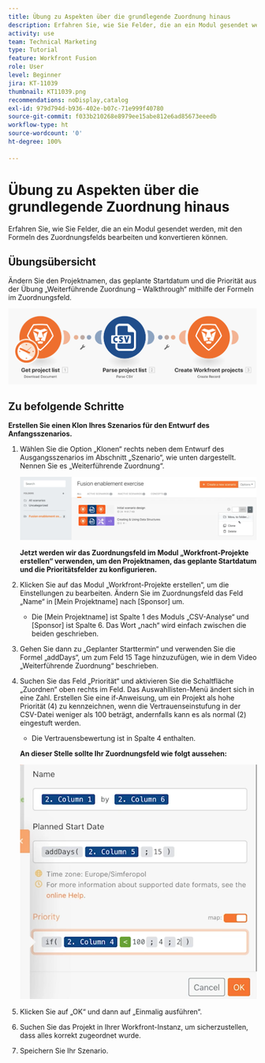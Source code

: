 ```yaml
---
title: Übung zu Aspekten über die grundlegende Zuordnung hinaus
description: Erfahren Sie, wie Sie Felder, die an ein Modul gesendet werden, mit den Formeln des Zuordnungsfelds bearbeiten und konvertieren können.
activity: use
team: Technical Marketing
type: Tutorial
feature: Workfront Fusion
role: User
level: Beginner
jira: KT-11039
thumbnail: KT11039.png
recommendations: noDisplay,catalog
exl-id: 979d794d-b936-402e-b07c-71e999f40780
source-git-commit: f033b210268e8979ee15abe812e6ad85673eeedb
workflow-type: ht
source-wordcount: '0'
ht-degree: 100%

---
```


# Übung zu Aspekten über die grundlegende Zuordnung hinaus

Erfahren Sie, wie Sie Felder, die an ein Modul gesendet werden, mit den Formeln des Zuordnungsfelds bearbeiten und konvertieren können.

## Übungsübersicht

Ändern Sie den Projektnamen, das geplante Startdatum und die Priorität aus der Übung „Weiterführende Zuordnung – Walkthrough“ mithilfe der Formeln im Zuordnungsfeld.

![Weiterführende Zuordnung Bild 1](../12-exercises/assets/beyond-basic-mapping-walkthrough-1.png)

## Zu befolgende Schritte

**Erstellen Sie einen Klon Ihres Szenarios für den Entwurf des Anfangsszenarios.**

1. Wählen Sie die Option „Klonen“ rechts neben dem Entwurf des Ausgangsszenarios im Abschnitt „Szenario“, wie unten dargestellt. Nennen Sie es „Weiterführende Zuordnung“.

   ![Weiterführende Zuordnung Bild 2](../12-exercises/assets/beyond-basic-mapping-walkthrough-2.png)

   **Jetzt werden wir das Zuordnungsfeld im Modul „Workfront-Projekte erstellen“ verwenden, um den Projektnamen, das geplante Startdatum und die Prioritätsfelder zu konfigurieren.**

1. Klicken Sie auf das Modul „Workfront-Projekte erstellen“, um die Einstellungen zu bearbeiten. Ändern Sie im Zuordnungsfeld das Feld „Name“ in [Mein Projektname] nach [Sponsor] um.

   + Die [Mein Projektname] ist Spalte 1 des Moduls „CSV-Analyse“ und [Sponsor] ist Spalte 6. Das Wort „nach“ wird einfach zwischen die beiden geschrieben.

1. Gehen Sie dann zu „Geplanter Starttermin“ und verwenden Sie die Formel „addDays“, um zum Feld 15 Tage hinzuzufügen, wie in dem Video „Weiterführende Zuordnung“ beschrieben.
1. Suchen Sie das Feld „Priorität“ und aktivieren Sie die Schaltfläche „Zuordnen“ oben rechts im Feld. Das Auswahllisten-Menü ändert sich in eine Zahl. Erstellen Sie eine if-Anweisung, um ein Projekt als hohe Priorität (4) zu kennzeichnen, wenn die Vertrauenseinstufung in der CSV-Datei weniger als 100 beträgt, andernfalls kann es als normal (2) eingestuft werden.

   + Die Vertrauensbewertung ist in Spalte 4 enthalten.

   **An dieser Stelle sollte Ihr Zuordnungsfeld wie folgt aussehen:**

   ![Weiterführende Zuordnung Bild 3](../12-exercises/assets/beyond-basic-mapping-walkthrough-3.png)

1. Klicken Sie auf „OK“ und dann auf „Einmalig ausführen“.
1. Suchen Sie das Projekt in Ihrer Workfront-Instanz, um sicherzustellen, dass alles korrekt zugeordnet wurde.
1. Speichern Sie Ihr Szenario.
